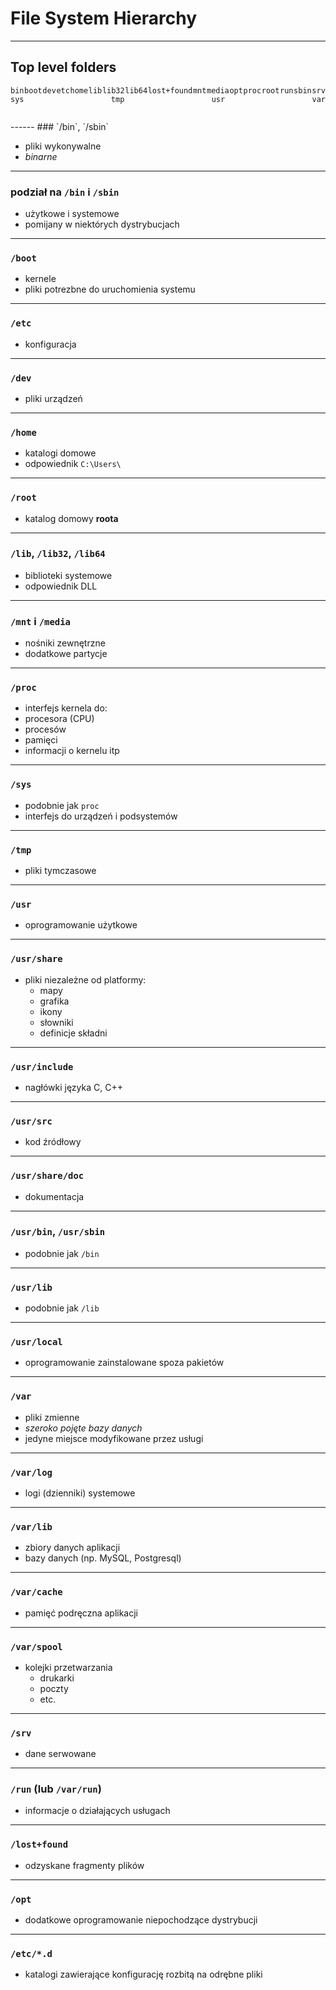# File System Hierarchy
---
## Top level folders

<div style='display: flex; flex-wrap: wrap; justify-content: space-between; padding-bottom: 2em;'>
<div  class=fragment>
<i class='fa fa-folder'></i> <code>bin</code>
</div>
<div  class=fragment>
<i class='fa fa-folder'></i> <code>boot</code>
</div>
<div  class=fragment>
<i class='fa fa-folder'></i> <code>dev</code>
</div>
<div  class=fragment>
<i class='fa fa-folder'></i> <code>etc</code>
</div>
<div  class=fragment>
<i class='fa fa-folder'></i> <code>home</code>
</div>
<div  class=fragment>
<i class='fa fa-folder'></i> <code>lib</code>
</div>
<div  class=fragment>
<i class='fa fa-folder'></i> <code>lib32</code>
</div>
<div  class=fragment>
<i class='fa fa-folder'></i> <code>lib64</code>
</div>
<div  class=fragment>
<i class='fa fa-folder'></i> <code>lost+found</code>
</div>
<div  class=fragment>
<i class='fa fa-folder'></i> <code>mnt</code>
</div>
<div  class=fragment>
<i class='fa fa-folder'></i> <code>media</code>
</div>
<div  class=fragment>
<i class='fa fa-folder'></i> <code>opt</code>
</div>
<div  class=fragment>
<i class='fa fa-folder'></i> <code>proc</code>
</div>
<div  class=fragment>
<i class='fa fa-folder'></i> <code>root</code>
</div>
<div  class=fragment>
<i class='fa fa-folder'></i> <code>run</code>
</div>
<div  class=fragment>
<i class='fa fa-folder'></i> <code>sbin</code>
</div>
<div  class=fragment>
<i class='fa fa-folder'></i> <code>srv</code>
</div>
<div  class=fragment>
<i class='fa fa-folder'></i> <code>sys</code>
</div>
<div  class=fragment>
<i class='fa fa-folder'></i> <code>tmp</code>
</div>
<div  class=fragment>
<i class='fa fa-folder'></i> <code>usr</code>
</div>
<div  class=fragment>
<i class='fa fa-folder'></i> <code>var</code>
</div>
</div>
------
### `/bin`, `/sbin`

- pliki wykonywalne
- *binarne*
---
### podział na `/bin` i `/sbin`

- użytkowe i systemowe
- pomijany w niektórych dystrybucjach
------
### `/boot`

- kernele
- pliki potrezbne do uruchomienia systemu
------
### `/etc`

- konfiguracja
------
### `/dev`

- pliki urządzeń
------
### `/home`

- katalogi domowe
- odpowiednik `C:\Users\`
---
### `/root`

- katalog domowy **roota**
------
### `/lib`, `/lib32`, `/lib64`

- biblioteki systemowe
- odpowiednik DLL
------ 
### `/mnt` i `/media`

- nośniki zewnętrzne
- dodatkowe partycje
------
### `/proc`

- interfejs kernela do:
 - procesora (CPU)
 - procesów
 - pamięci
 - informacji o kernelu itp
------
### `/sys`

- podobnie jak `proc`
- interfejs do urządzeń i podsystemów
------
### `/tmp`

- pliki tymczasowe
------
### `/usr`

- oprogramowanie użytkowe
---
### `/usr/share`

- pliki niezależne od platformy:
    - mapy
    - grafika
    - ikony
    - słowniki
    - definicje składni
---
### `/usr/include`

- nagłówki języka C, C++
---
### `/usr/src`

- kod źródłowy
---
### `/usr/share/doc`

- dokumentacja
---
### `/usr/bin`, `/usr/sbin`

- podobnie jak `/bin`
---
### `/usr/lib`

- podobnie jak `/lib`
---
### `/usr/local`

- oprogramowanie zainstalowane spoza pakietów
------
### `/var`

- pliki zmienne
- *szeroko pojęte bazy danych*
- jedyne miejsce modyfikowane przez usługi
---
### `/var/log`

- logi (dzienniki) systemowe
---
### `/var/lib`

- zbiory danych aplikacji
- bazy danych (np. MySQL, Postgresql)
---
### `/var/cache`

- pamięć podręczna aplikacji
---
### `/var/spool`

- kolejki przetwarzania
  - drukarki
  - poczty
  - etc.
------
### `/srv`

- dane serwowane
------
### `/run` (lub `/var/run`)

- informacje o działających usługach
------
### `/lost+found`

- odzyskane fragmenty plików
------
### `/opt`

- dodatkowe oprogramowanie niepochodzące dystrybucji
------
### `/etc/*.d`

- katalogi zawierające konfigurację rozbitą na odrębne pliki

